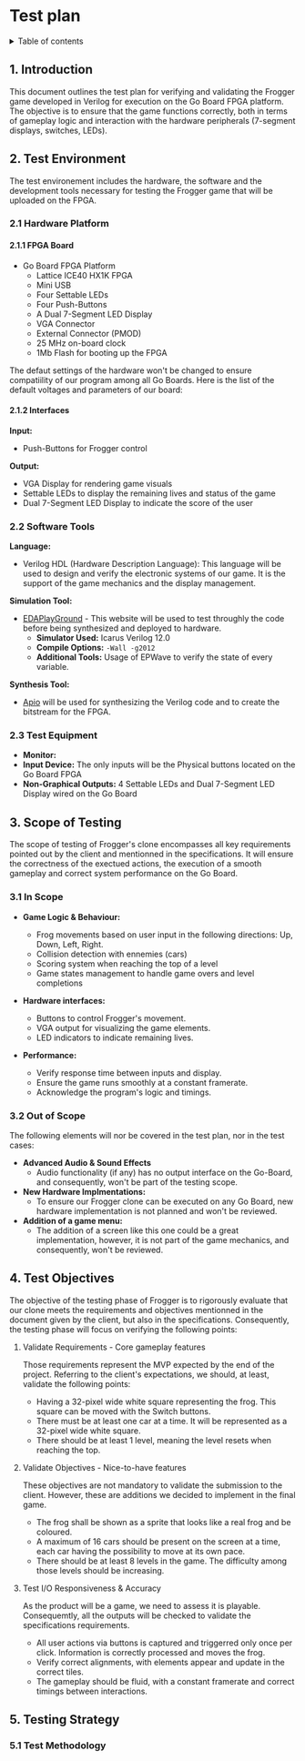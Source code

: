 # Test plan

<details>
<summary>Table of contents</summary>

- [Test plan](#test-plan)
  - [1. Introduction](#1-introduction)
  - [2. Test Environment](#2-test-environment)
    - [2.1 Hardware Platform](#21-hardware-platform)
      - [2.1.1 FPGA Board](#211-fpga-board)
      - [2.1.2 Interfaces](#212-interfaces)
    - [2.2 Software Tools](#22-software-tools)
    - [2.3 Test Equipment](#23-test-equipment)
  - [3. Scope of Testing](#3-scope-of-testing)
    - [3.1 In Scope](#31-in-scope)
    - [3.2 Out of Scope](#32-out-of-scope)
  - [4. Test Objectives](#4-test-objectives)
  - [5. Testing Strategy](#5-testing-strategy)
    - [5.1 Test Methodology](#51-test-methodology)

</details>

## 1. Introduction

This document outlines the test plan for verifying and validating the Frogger game developed in Verilog for execution on the Go Board FPGA platform. The objective is to ensure that the game functions correctly, both in terms of gameplay logic and interaction with the hardware peripherals (7-segment displays, switches, LEDs).

## 2. Test Environment

The test environement includes the hardware, the software and the development tools necessary for testing the Frogger game that will be uploaded on the FPGA.

### 2.1 Hardware Platform

#### 2.1.1 FPGA Board

- Go Board FPGA Platform
  - Lattice ICE40 HX1K FPGA
  - Mini USB
  - Four Settable LEDs
  - Four Push-Buttons
  - A Dual 7-Segment LED Display
  - VGA Connector
  - External Connector (PMOD)
  - 25 MHz on-board clock
  - 1Mb Flash for booting up the FPGA

The defaut settings of the hardware won't be changed to ensure compatiility of our program among all Go Boards. Here is the list of the default voltages and parameters of our board:

<!-- Add the list of default parameters (CF: https://nandland.com/wp-content/uploads/2022/06/Go_Board_V1.pdf) -->

#### 2.1.2 Interfaces

**Input:**

- Push-Buttons for Frogger control

**Output:** 

- VGA Display for rendering game visuals
- Settable LEDs to display the remaining lives and status of the game
- Dual 7-Segment LED Display to indicate the score of the user

### 2.2 Software Tools

**Language:**

- Verilog HDL (Hardware Description Language): This language will be used to design and verify the electronic systems of our game. It is the support of the game mechanics and the display management.

**Simulation Tool:** 

- [EDAPlayGround](edaplayground.com) - This website will be used to test throughly the code before being synthesized and deployed to hardware.
  - **Simulator Used:** Icarus Verilog 12.0
  - **Compile Options:** `-Wall -g2012`
  - **Additional Tools:** Usage of EPWave to verify the state of every variable.

**Synthesis Tool:**

- [Apio](https://apiodoc.readthedocs.io/en/stable/index.html) will be used for synthesizing the Verilog code and to create the bitstream for the FPGA.

<!-- Potentially missing STA Tools, further investigations on this subject will be done -->

### 2.3 Test Equipment

- **Monitor:** <!-- Check the complete specifications  -->
- **Input Device:** The only inputs will be the Physical buttons located on the Go Board FPGA
- **Non-Graphical Outputs:** 4 Settable LEDs and Dual 7-Segment LED Display wired on the Go Board

## 3. Scope of Testing

The scope of testing of Frogger's clone encompasses all key requirements pointed out by the client and mentionned in the specifications. It will ensure the correctness of the exectued actions, the execution of a smooth gameplay and correct system performance on the Go Board.

### 3.1 In Scope

- **Game Logic & Behaviour:**
  - Frog movements based on user input in the following directions: Up, Down, Left, Right.
  - Collision detection with ennemies (cars)
  - Scoring system when reaching the top of a level
  - Game states management to handle game overs and level completions

- **Hardware interfaces:**
  - Buttons to control Frogger's movement.
  - VGA output for visualizing the game elements.
  - LED indicators to indicate remaining lives.

- **Performance:**
  - Verify response time between inputs and display.
  - Ensure the game runs smoothly at a constant framerate.
  - Acknowledge the program's logic and timings.

### 3.2 Out of Scope

The following elements will nor be covered in the test plan, nor in the test cases:

- **Advanced Audio & Sound Effects**
  - Audio functionality (if any) has no output interface on the Go-Board, and consequently, won't be part of the testing scope.
- **New Hardware Implmentations:**
  - To ensure our Frogger clone can be executed on any Go Board, new hardware implementation is not planned and won't be reviewed.
- **Addition of a game menu:**
  - The addition of a screen like this one could be a great implementation, however, it is not part of the game mechanics, and consequently, won't be reviewed.

## 4. Test Objectives

The objective of the testing phase of Frogger is to rigorously evaluate that our clone meets the requirements and objectives mentionned in the document given by the client, but also in the specifications. Consequently, the testing phase will focus on verifying the following points:

1. Validate Requirements - Core gameplay features

    Those requirements represent the MVP expected by the end of the project. Referring to the client's expectations, we should, at least, validate the following points:

    - Having a 32-pixel wide white square representing the frog. This square can be moved with the Switch buttons.
    - There must be at least one car at a time. It will be represented as a 32-pixel wide white square.
    - There should be at least 1 level, meaning the level resets when reaching the top.

2. Validate Objectives - Nice-to-have features

    These objectives are not mandatory to validate the submission to the client. However, these are additions we decided to implement in the final game.

    - The frog shall be shown as a sprite that looks like a real frog and be coloured.
    - A maximum of 16 cars should be present on the screen at a time, each car having the possibility to move at its own pace.
    - There should be at least 8 levels in the game. The difficulty among those levels should be increasing.

3. Test I/O Responsiveness & Accuracy

    As the product will be a game, we need to assess it is playable. Consequemtly, all the outputs will be checked to validate the specifications requirements.

    - All user actions via buttons is captured and triggerred only once per click. Information is correctly processed and moves the frog.
    - Verify correct alignments, with elements appear and update in the correct tiles.
    - The gameplay should be fluid, with a constant framerate and correct timings between interactions.

## 5. Testing Strategy

### 5.1 Test Methodology

